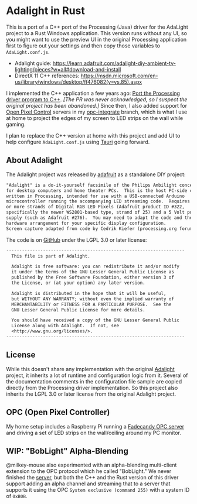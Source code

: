 # Adalight in Rust

This is a port of a C++ port of the Processing (Java) driver for the AdaLight project to a Rust Windows application. This version runs without any UI, so you might want to use the preview UI in the original Processing application first to figure out your settings and then copy those variables to `AdaLight.conf.js`.

- Adalight guide: https://learn.adafruit.com/adalight-diy-ambient-tv-lighting/pieces?w=all#download-and-install
- DirectX 11 C++ references: https://msdn.microsoft.com/en-us/library/windows/desktop/ff476082(v=vs.85).aspx

I implemented the C++ application a few years ago: [Port the Processing driver program to C++](https://github.com/adafruit/Adalight/pull/11). _[The PR was never acknowledged, so I suspect the original project has been abandoned.]_ Since then, I also added support for [Open Pixel Control](http://openpixelcontrol.org/) servers in my [opc-integrate](https://github.com/wravery/Adalight/tree/opc-integrate) branch, which is what I use at home to project the edges of my screen to LED strips on the wall while gaming.

I plan to replace the C++ version at home with this project and add UI to help configure `AdaLight.conf.js` using [Tauri](https://tauri.studio/) going forward.

## About Adalight

The Adalight project was released by [adafruit](https://learn.adafruit.com/adalight-diy-ambient-tv-lighting/pieces?w=all#download-and-install) as a standalone DIY project:

```txt
"Adalight" is a do-it-yourself facsimile of the Philips Ambilight concept
for desktop computers and home theater PCs.  This is the host PC-side code
written in Processing, intended for use with a USB-connected Arduino
microcontroller running the accompanying LED streaming code.  Requires one
or more strands of Digital RGB LED Pixels (Adafruit product ID #322,
specifically the newer WS2801-based type, strand of 25) and a 5 Volt power
supply (such as Adafruit #276).  You may need to adapt the code and the
hardware arrangement for your specific display configuration.
Screen capture adapted from code by Cedrik Kiefer (processing.org forum)
```

The code is on [GitHub](https://github.com/adafruit/Adalight) under the LGPL 3.0 or later license:
```txt
--------------------------------------------------------------------
  This file is part of Adalight.

  Adalight is free software: you can redistribute it and/or modify
  it under the terms of the GNU Lesser General Public License as
  published by the Free Software Foundation, either version 3 of
  the License, or (at your option) any later version.

  Adalight is distributed in the hope that it will be useful,
  but WITHOUT ANY WARRANTY; without even the implied warranty of
  MERCHANTABILITY or FITNESS FOR A PARTICULAR PURPOSE.  See the
  GNU Lesser General Public License for more details.

  You should have received a copy of the GNU Lesser General Public
  License along with Adalight.  If not, see
  <http://www.gnu.org/licenses/>.
--------------------------------------------------------------------
```

## License

While this doesn't share any implementation with the original [Adalight](https://github.com/adafruit/Adalight) project, it inherits a lot of runtime and configuration logic from it. Several of the documentation comments in the configuration file sample are copied directly from the Processing driver implementation. So this project also inherits the LGPL 3.0 or later license from the original Adalight project.

## OPC (Open Pixel Controller)

My home setup includes a Raspberry Pi running a [Fadecandy OPC server](https://github.com/scanlime/fadecandy) and driving a set of LED strips on the wall/ceiling around my PC monitor.

## WIP: "BobLight" Alpha-Blending

@milkey-mouse also experimented with an alpha-blending multi-client extension to the OPC protocol which he called "BobLight." We never finished the [server](https://github.com/milkey-mouse/BamboozLED), but both the C++ and the Rust version of this driver support adding an alpha channel and streaming that to a server that supports it using the OPC `System exclusive (command 255)` with a system ID of `0xB0B`.